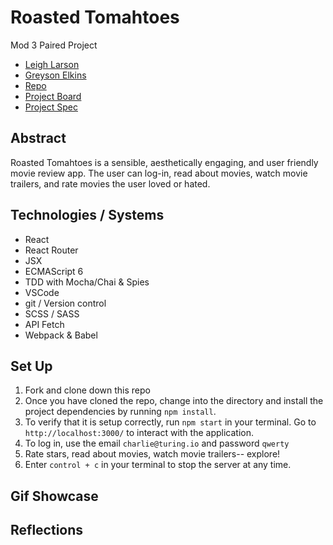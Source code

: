 # Roasted Tomahtoes 
Mod 3 Paired Project

- [Leigh Larson](https://github.com/leighlars)
- [Greyson Elkins](https://github.com/GreysonElkins)
- [Repo](https://github.com/GreysonElkins/roasted-tomahtoes)
- [Project Board](https://github.com/GreysonElkins/roasted-tomahtoes/projects)
- [Project Spec](https://frontend.turing.io/projects/module-3/rancid-tomatillos-v2.html)
<!-- - [Deployed Pages](https://leighlars.github.io/overlook-solo/) -->

## Abstract 

Roasted Tomahtoes is a sensible, aesthetically engaging, and user friendly movie review app. The user can log-in, read about movies, watch movie trailers, and rate movies the user loved or hated. 

## Technologies / Systems

- React
- React Router
- JSX
- ECMAScript 6 
- TDD with Mocha/Chai & Spies
- VSCode 
- git / Version control
- SCSS / SASS
- API Fetch
- Webpack & Babel


## Set Up 

<!-- To interact with the app without cloning / downloading the file, click [here](https://leighlars.github.io/overlook-solo/). -->

1. Fork and clone down this repo
2. Once you have cloned the repo, change into the directory and install the project dependencies by running `npm install`.
3. To verify that it is setup correctly, run `npm start` in your terminal. Go to `http://localhost:3000/` to interact with the application. 
4. To log in, use the email `charlie@turing.io` and password `qwerty`
5. Rate stars, read about movies, watch movie trailers-- explore! 
6. Enter `control + c` in your terminal to stop the server at any time.

## Gif Showcase

<!-- ![gif of viewing manager dashboard](./src/images/overlook-mgr-dash.gif)</br>
*Viewing manager login and dashboard, including daily metrics and search functionality*

![gif of manager view all guests info](./src/images/overlook-mgr-view-guests.gif)</br>
*Viewing manager dashboard, reviewing guest information*

![gif of logging in and viewing as guest](./src/images/overlook-guestview.gif)</br>
*Logging in and viewing as guest*

![gif of filtering rooms](./src/images/overlook-filter-rms.gif)</br>
*Default date, cost, and all rooms returned, unless otherwise selected*

![gif of searching, adding, deleting reservations](./src/images/overlook-add-delete-reserv.gif)</br>
*Searching, adding, and deleting reservations*

![gif of error message search results not found](./src/images/overlook-error.gif)</br>
*Viewing error message when rooms are unavailable*

![gif of viewing alert when username is incorrect](./src/images/overlook-wronglogin.gif)</br>
*Alert when username is incorrect*

![gif of accessibility score](./src/images/overlook-accessibility.gif)</br>
*Tabbing through elements on page, 100% Lighthouse score*

![gif of mobile view login](./src/images/overlook-mobile.gif)</br>
*Mobile view* -->

## Reflections




<!-- ## React Information

This project was bootstrapped with [Create React App](https://github.com/facebook/create-react-app).


### `npm test`

Launches the test runner in the interactive watch mode.<br />
See the section about [running tests](https://facebook.github.io/create-react-app/docs/running-tests) for more information.


## Learn More

You can learn more in the [Create React App documentation](https://facebook.github.io/create-react-app/docs/getting-started).

To learn React, check out the [React documentation](https://reactjs.org/).

### Code Splitting

This section has moved here: https://facebook.github.io/create-react-app/docs/code-splitting

### Analyzing the Bundle Size

This section has moved here: https://facebook.github.io/create-react-app/docs/analyzing-the-bundle-size

### Making a Progressive Web App

This section has moved here: https://facebook.github.io/create-react-app/docs/making-a-progressive-web-app

### Advanced Configuration

This section has moved here: https://facebook.github.io/create-react-app/docs/advanced-configuration

### Deployment

This section has moved here: https://facebook.github.io/create-react-app/docs/deployment

### `npm run build` fails to minify

This section has moved here: https://facebook.github.io/create-react-app/docs/troubleshooting#npm-run-build-fails-to-minify -->
